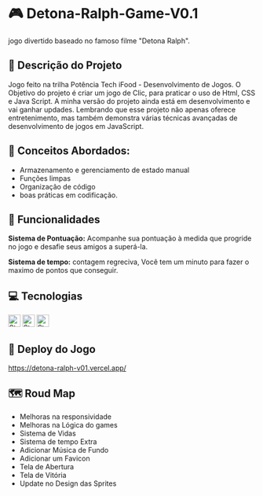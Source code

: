 # 🎮 Detona-Ralph-Game-V0.1
jogo divertido baseado no famoso filme "Detona Ralph". 


## 📑 Descrição do Projeto
Jogo feito na trilha Potência Tech iFood - Desenvolvimento de Jogos.
O Objetivo do projeto é criar um jogo de Clic, para praticar o uso de Html, CSS e Java Script.
A minha versão do projeto ainda está em desenvolvimento e vai ganhar updades.
Lembrando que esse projeto não apenas oferece entretenimento, mas também demonstra várias técnicas avançadas de desenvolvimento de jogos em JavaScript.

## 🧮 Conceitos Abordados:
- Armazenamento e gerenciamento de estado manual
- Funções limpas
- Organização de código
- boas práticas em codificação.
  
## 🧩 Funcionalidades
**Sistema de Pontuação:** Acompanhe sua pontuação à medida que progride no jogo e desafie seus amigos a superá-la.

**Sistema de tempo:** contagem regreciva, Você tem um minuto para fazer o maximo de pontos que conseguir.

## 💻 Tecnologias 
<img height="25px" alt="Static Badge" src="https://img.shields.io/badge/HTML-E34F26?logo=html5&logoColor=ffffff&labelColor=E34F26&color=E34F26&text_size=15&style=for-the-badge"> <img height="25px" alt="Static Badge" src="https://img.shields.io/badge/CSS 3-1572B6?logo=css3&logoColor=ffffff&labelColor=1572B6&color=1572B6&text_size=15&style=for-the-badge"> <img height="25" alt="Static Badge" src="https://img.shields.io/badge/JavaScript-F7DF1E?logo=javascript&logoColor=ffffff&labelColor=F7DF1E&color=F7DF1E&text_size=15&style=for-the-badge">


## 🚩 Deploy do Jogo 
https://detona-ralph-v01.vercel.app/

## 🗺️ Roud Map
- Melhoras na responsividade
- Melhoras na Lógica do games
- Sistema de Vidas
- Sistema de tempo Extra
- Adicionar Música de Fundo
- Adicionar um Favicon
- Tela de Abertura
- Tela de Vitória
- Update no Design das Sprites

